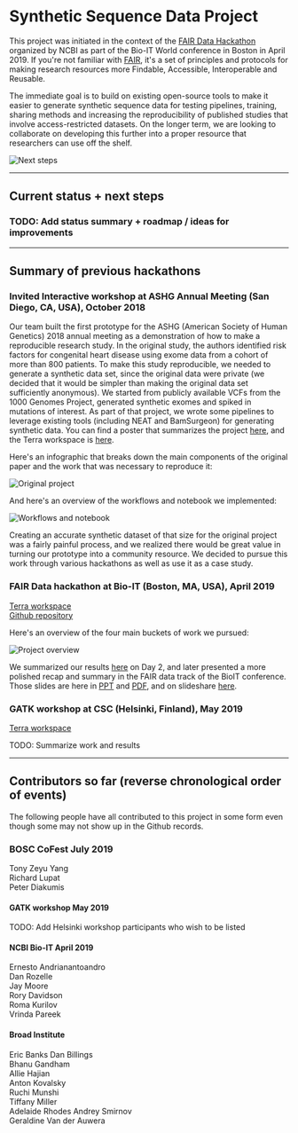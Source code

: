 # Synthetic Sequence Data Project

This project was initiated in the context of the [FAIR Data Hackathon](https://www.bio-itworldexpo.com/fair-data-hackathon) organized by NCBI as part of the Bio-IT World conference in Boston in April 2019. If you're not familiar with [FAIR](https://www.nature.com/articles/sdata201618), it's a set of principles and protocols for making research resources more Findable, Accessible, Interoperable and Reusable. 

The immediate goal is to build on existing open-source tools to make it easier to generate synthetic sequence data for testing pipelines, training, sharing methods and increasing the reproducibility of published studies that involve access-restricted datasets. On the longer term, we are looking to collaborate on developing this further into a proper resource that researchers can use off the shelf.

![Next steps](./images/next-steps.png)

----

## Current status + next steps

### TODO: Add status summary + roadmap / ideas for improvements

----

## Summary of previous hackathons

### Invited Interactive workshop at ASHG Annual Meeting (San Diego, CA, USA), October 2018

Our team built the first prototype for the ASHG (American Society of Human Genetics) 2018 annual meeting as a demonstration of how to make a reproducible research study. In the original study, the authors identified risk factors for congenital heart disease using exome data from a cohort of more than 800 patients. To make this study reproducible, we needed to generate a synthetic data set, since the original data were private (we decided that it would be simpler than making the original data set sufficiently anonymous). We started from publicly available VCFs from the 1000 Genomes Project, generated synthetic exomes and spiked in mutations of interest. As part of that project, we wrote some pipelines to leverage existing tools (including NEAT and BamSurgeon) for generating synthetic data. You can find a poster that summarizes the project [here](https://broad.io/ASHG2018), and the Terra workspace is [here](https://app.terra.bio/#workspaces/help-gatk/Reproducibility_Case_Study_Tetralogy_of_Fallot). 

Here's an infographic that breaks down the main components of the original paper and the work that was necessary to reproduce it:

![Original project](./images/case-study-cropped.png)

And here's an overview of the workflows and notebook we implemented:

![Workflows and notebook](./images/original-materials.png)

Creating an accurate synthetic dataset of that size for the original project was a fairly painful process, and we realized there would be great value in turning our prototype into a community resource. We decided to pursue this work through various hackathons as well as use it as a case study. 

### FAIR Data hackathon at Bio-IT (Boston, MA, USA), April 2019

[Terra workspace](https://app.terra.bio/#workspaces/bioit-hackathon/BioIT-Hackathon-2019-Synthetic-Data-Team)   
[Github repository](https://github.com/NCBI-Hackathons/Bringing-the-Power-of-Synthetic-Data-Generation-to-the-Masses)

Here's an overview of the four main buckets of work we pursued:

![Project overview](./images/project-design.png)

We summarized our results [here](./results.md) on Day 2, and later presented a more polished recap and summary in the FAIR data track of the BioIT conference. Those slides are here in [PPT](./presentations/BioIT19-FAIR-hackathon-syntheticdata-report.ppt) and [PDF](./presentations/BioIT19-FAIR-hackathon-syntheticdata-report.pdf), and on slideshare [here](https://www.slideshare.net/GeraldineVanderAuwer/bio-ithackathon/GeraldineVanderAuwer/bio-ithackathon). 

### GATK workshop at CSC (Helsinki, Finland), May 2019

[Terra workspace](https://app.terra.bio/#workspaces/bioit-hackathon/GATK-Hackathon-1905-Synthetic-Data)

TODO: Summarize work and results

---- 

## Contributors so far (reverse chronological order of events)

The following people have all contributed to this project in some form even though some may not show up in the Github records. 

### BOSC CoFest July 2019
Tony Zeyu Yang  
Richard Lupat  
Peter Diakumis  

#### GATK workshop May 2019 
TODO: Add Helsinki workshop participants who wish to be listed

#### NCBI Bio-IT April 2019 
Ernesto Andrianantoandro   
Dan Rozelle   
Jay Moore   
Rory Davidson   
Roma Kurilov   
Vrinda Pareek   

#### Broad Institute
Eric Banks 
Dan Billings   
Bhanu Gandham    
Allie Hajian   
Anton Kovalsky   
Ruchi Munshi   
Tiffany Miller  
Adelaide Rhodes 
Andrey Smirnov  
Geraldine Van der Auwera 
